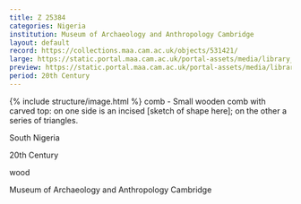 ```yaml
---
title: Z 25384
categories: Nigeria
institution: Museum of Archaeology and Anthropology Cambridge
layout: default
record: https://collections.maa.cam.ac.uk/objects/531421/
large: https://static.portal.maa.cam.ac.uk/portal-assets/media/library_images/web/671667_Z_25384_001.jpg
preview: https://static.portal.maa.cam.ac.uk/portal-assets/media/library_images/thumbnail/671667_Z_25384_001.jpg
period: 20th Century
---
```

{% include structure/image.html %}
comb - Small wooden comb with carved top: on one side is an incised [sketch of shape here]; on the other a series of triangles.

South Nigeria

20th Century

wood

Museum of Archaeology and Anthropology Cambridge
